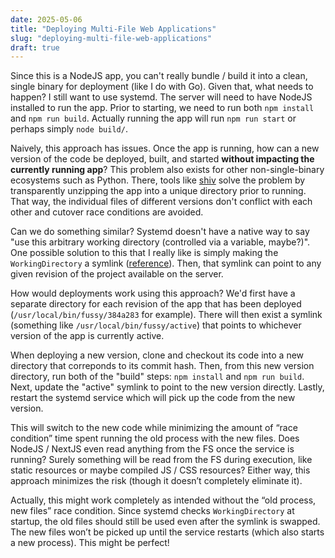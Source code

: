 ```yaml
---
date: 2025-05-06
title: "Deploying Multi-File Web Applications"
slug: "deploying-multi-file-web-applications"
draft: true
---
```


Since this is a NodeJS app, you can't really bundle / build it into a clean, single binary for deployment (like I do with Go).
Given that, what needs to happen?
I still want to use systemd.
The server will need to have NodeJS installed to run the app.
Prior to starting, we need to run both `npm install` and `npm run build`.
Actually running the app will run `npm run start` or perhaps simply `node build/`.

Naively, this approach has issues.
Once the app is running, how can a new version of the code be deployed, built, and started **without impacting the currently running app**?
This problem also exists for other non-single-binary ecosystems such as Python.
There, tools like [shiv](https://shiv.readthedocs.io/en/latest/) solve the problem by transparently unzipping the app into a unique directory prior to running.
That way, the individual files of different versions don't conflict with each other and cutover race conditions are avoided.

Can we do something similar?
Systemd doesn't have a native way to say "use this arbitrary working directory (controlled via a variable, maybe?)".
One possible solution to this that I really like is simply making the `WorkingDirectory` a symlink ([reference](https://unix.stackexchange.com/questions/242019/set-workingdirectory-using-a-variable/629958#629958)).
Then, that symlink can point to any given revision of the project available on the server.

How would deployments work using this approach?
We'd first have a separate directory for each revision of the app that has been deployed (`/usr/local/bin/fussy/384a283` for example).
There will then exist a symlink (something like `/usr/local/bin/fussy/active`) that points to whichever version of the app is currently active.

When deploying a new version, clone and checkout its code into a new directory that correponds to its commit hash.
Then, from this new version directory, run both of the "build" steps: `npm install` and `npm run build`.
Next, update the "active" symlink to point to the new version directly.
Lastly, restart the systemd service which will pick up the code from the new version.

This will switch to the new code while minimizing the amount of “race condition” time spent running the old process with the new files.
Does NodeJS / NextJS even read anything from the FS once the service is running?
Surely something will be read from the FS during execution, like static resources or maybe compiled JS / CSS resources?
Either way, this approach minimizes the risk (though it doesn’t completely eliminate it).

Actually, this might work completely as intended without the “old process, new files” race condition.
Since systemd checks `WorkingDirectory` at startup, the old files should still be used even after the symlink is swapped.
The new files won’t be picked up until the service restarts (which also starts a new process). This might be perfect!